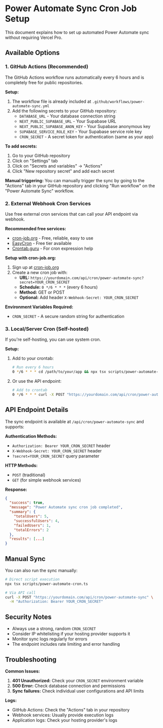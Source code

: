 # Power Automate Sync Cron Job Setup

This document explains how to set up automated Power Automate sync without requiring Vercel Pro.

## Available Options

### 1. GitHub Actions (Recommended)

The GitHub Actions workflow runs automatically every 6 hours and is completely free for public repositories.

**Setup:**
1. The workflow file is already included at `.github/workflows/power-automate-sync.yml`
2. Add the following secrets to your GitHub repository:
   - `DATABASE_URL` - Your database connection string
   - `NEXT_PUBLIC_SUPABASE_URL` - Your Supabase URL
   - `NEXT_PUBLIC_SUPABASE_ANON_KEY` - Your Supabase anonymous key
   - `SUPABASE_SERVICE_ROLE_KEY` - Your Supabase service role key
   - `CRON_SECRET` - A secret token for authentication (same as your app)

**To add secrets:**
1. Go to your GitHub repository
2. Click on "Settings" tab
3. Click on "Secrets and variables" → "Actions"
4. Click "New repository secret" and add each secret

**Manual triggering:**
You can manually trigger the sync by going to the "Actions" tab in your GitHub repository and clicking "Run workflow" on the "Power Automate Sync" workflow.

### 2. External Webhook Cron Services

Use free external cron services that can call your API endpoint via webhook.

**Recommended free services:**
- [cron-job.org](https://cron-job.org) - Free, reliable, easy to use
- [EasyCron](https://www.easycron.com) - Free tier available
- [Crontab.guru](https://crontab.guru) - For cron expression help

**Setup with cron-job.org:**
1. Sign up at [cron-job.org](https://cron-job.org)
2. Create a new cron job with:
   - **URL:** `https://yourdomain.com/api/cron/power-automate-sync?secret=YOUR_CRON_SECRET`
   - **Schedule:** `0 */6 * * *` (every 6 hours)
   - **Method:** GET or POST
   - **Optional:** Add header `X-Webhook-Secret: YOUR_CRON_SECRET`

**Environment Variables Required:**
- `CRON_SECRET` - A secure random string for authentication

### 3. Local/Server Cron (Self-hosted)

If you're self-hosting, you can use system cron.

**Setup:**
1. Add to your crontab:
   ```bash
   # Run every 6 hours
   0 */6 * * * cd /path/to/your/app && npx tsx scripts/power-automate-cron.ts
   ```

2. Or use the API endpoint:
   ```bash
   # Add to crontab
   0 */6 * * * curl -X POST "https://yourdomain.com/api/cron/power-automate-sync" -H "Authorization: Bearer YOUR_CRON_SECRET"
   ```

## API Endpoint Details

The sync endpoint is available at `/api/cron/power-automate-sync` and supports:

**Authentication Methods:**
- `Authorization: Bearer YOUR_CRON_SECRET` header
- `X-Webhook-Secret: YOUR_CRON_SECRET` header  
- `?secret=YOUR_CRON_SECRET` query parameter

**HTTP Methods:**
- `POST` (traditional)
- `GET` (for simple webhook services)

**Response:**
```json
{
  "success": true,
  "message": "Power Automate sync cron job completed",
  "summary": {
    "totalUsers": 5,
    "successfulUsers": 4,
    "failedUsers": 1,
    "totalErrors": 2
  },
  "results": [...]
}
```

## Manual Sync

You can also run the sync manually:

```bash
# Direct script execution
npx tsx scripts/power-automate-cron.ts

# Via API call
curl -X POST "https://yourdomain.com/api/cron/power-automate-sync" \
  -H "Authorization: Bearer YOUR_CRON_SECRET"
```

## Security Notes

- Always use a strong, random `CRON_SECRET`
- Consider IP whitelisting if your hosting provider supports it
- Monitor sync logs regularly for errors
- The endpoint includes rate limiting and error handling

## Troubleshooting

**Common Issues:**
1. **401 Unauthorized:** Check your `CRON_SECRET` environment variable
2. **500 Error:** Check database connection and permissions
3. **Sync failures:** Check individual user configurations and API limits

**Logs:**
- GitHub Actions: Check the "Actions" tab in your repository
- Webhook services: Usually provide execution logs
- Application logs: Check your hosting provider's logs